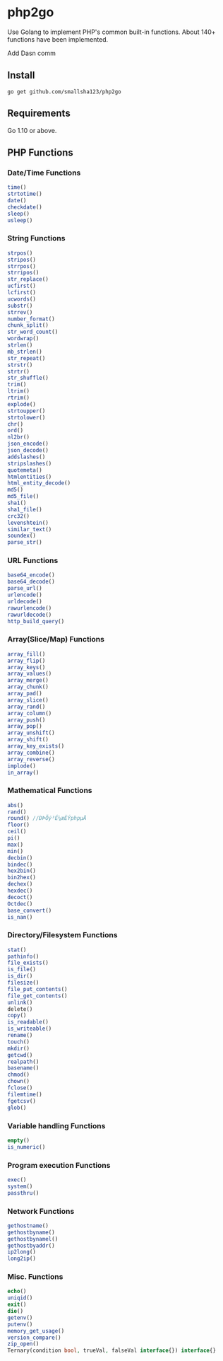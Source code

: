 # php2go


Use Golang to implement PHP's common built-in functions. About 140+ functions have been implemented.

Add Dasn comm

## Install
```shell
go get github.com/smallsha123/php2go
```

## Requirements
Go 1.10 or above.

## PHP Functions
### Date/Time Functions
```php
time()
strtotime()
date()
checkdate()
sleep()
usleep()
```

### String Functions
```php
strpos()
stripos()
strrpos()
strripos()
str_replace()
ucfirst()
lcfirst()
ucwords()
substr()
strrev()
number_format()
chunk_split()
str_word_count()
wordwrap()
strlen()
mb_strlen()
str_repeat()
strstr()
strtr()
str_shuffle()
trim()
ltrim()
rtrim()
explode()
strtoupper()
strtolower()
chr()
ord()
nl2br()
json_encode()
json_decode()
addslashes()
stripslashes()
quotemeta()
htmlentities()
html_entity_decode()
md5()
md5_file()
sha1()
sha1_file()
crc32()
levenshtein()
similar_text()
soundex()
parse_str()
```

### URL Functions
```php
base64_encode()
base64_decode()
parse_url()
urlencode()
urldecode()
rawurlencode()
rawurldecode()
http_build_query()
```

### Array(Slice/Map) Functions
```php
array_fill()
array_flip()
array_keys()
array_values()
array_merge()
array_chunk()
array_pad()
array_slice()
array_rand()
array_column()
array_push()
array_pop()
array_unshift()
array_shift()
array_key_exists()
array_combine()
array_reverse()
implode()
in_array()
```

### Mathematical Functions
```php
abs()
rand()
round() //ÐÞÕý³É¼æÈÝphpµÄ
floor()
ceil()
pi()
max()
min()
decbin()
bindec()
hex2bin()
bin2hex()
dechex()
hexdec()
decoct()
Octdec()
base_convert()
is_nan()
```

### Directory/Filesystem Functions
```php
stat()
pathinfo()
file_exists()
is_file()
is_dir()
filesize()
file_put_contents()
file_get_contents()
unlink()
delete()
copy()
is_readable()
is_writeable()
rename()
touch()
mkdir()
getcwd()
realpath()
basename()
chmod()
chown()
fclose()
filemtime()
fgetcsv()
glob()
```

### Variable handling Functions
```php
empty()
is_numeric()
```

### Program execution Functions
```php
exec()
system()
passthru()
```

### Network Functions
```php
gethostname()
gethostbyname()
gethostbynamel()
gethostbyaddr()
ip2long()
long2ip()
```

### Misc. Functions
```php
echo()
uniqid()
exit()
die()
getenv()
putenv()
memory_get_usage()
version_compare()
zip_open()
Ternary(condition bool, trueVal, falseVal interface{}) interface{}
```


